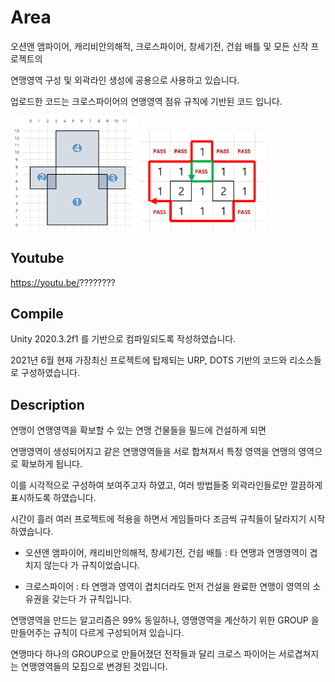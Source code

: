 # Area

오션앤 앰파이어, 캐리비안의해적, 크로스파이어, 창세기전, 건쉽 배틀 및 모든 신작 프로젝트의 

연맹영역 구성 및 외곽라인 생성에 공용으로 사용하고 있습니다.

업로드한 코드는 크로스파이어의 연맹영역 점유 규칙에 기반된 코드 입니다.

<img src="./Assets/Art/Area1.png" width="40%" height="30%"></img>
<img src="./Assets/Art/Area2.png" width="40%" height="30%"></img>

## Youtube

https://youtu.be/????????

## Compile

Unity 2020.3.2f1 를 기반으로 컴파일되도록 작성하였습니다.

2021년 6월 현재 가장최신 프로젝트에 탑제되는 URP, DOTS 기반의 코드와 리소스들로 구성하였습니다.


## Description

연맹이 연맹영역을 확보할 수 있는 연맹 건물들을 필드에 건설하게 되면

연맹영역이 생성되어지고 같은 연맹영역들을 서로 합쳐져서 특정 영역을 연맹의 영역으로 확보하게 됩니다.

이를 시각적으로 구성하여 보여주고자 하였고, 여러 방법들중 외곽라인들로만 깔끔하게 표시하도록 하였습니다.

시간이 흘러 여러 프로젝트에 적용을 하면서 게임들마다 조금씩 규칙들이 달라지기 시작하였습니다.     


- 오션앤 앰파이어, 캐리비안의해적, 창세기전, 건쉽 배틀 : 타 연맹과 연맹영역이 겹치지 않는다 가 규칙이었습니다.

- 크로스파이어 : 타 연맹과 영역이 겹치더라도 먼저 건설을 완료한 연맹이 영역의 소유권을 갖는다 가 규칙입니다.


연맹영역을 만드는 알고리즘은 99% 동일하나, 영맹영역을 계산하기 위한 GROUP 을 만들어주는 규칙이 다르게 구성되어져 있습니다.

연맹마다 하나의 GROUP으로 만들어졌던 전작들과 달리 크로스 파이어는 서로겹쳐지는 연맹영역들의 모집으로 변경된 것입니다.

